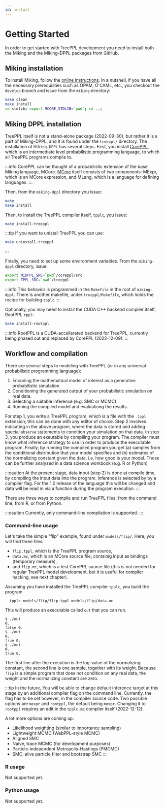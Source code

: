 ```yaml
---
id: install
--- 
```


# Getting Started

In order to get started with TreePPL development you need to install both the Miking and the Miking-DPPL packages from GitHub.

## Miking installation

To install Miking, follow the [online instructions](https://miking.org/install). 
In a nutshell, if you have all the necessary prerequisties such as OPAM, O'CAML, etc., you checkout the `develop` branch and issue from the `miking` directory:

```bash title="Install Miking (bash)"
make clean
make install
cd stdlib; export MCORE_STDLIB=`pwd`; cd ..;
```

## Miking DPPL installation

TreePPL itself is not a stand-alone package (2022-09-30), but rather it is a part of Miking-DPPL, and it is found under the `treeppl/` directory.
The installation of `Miking-DPPL` has several steps.
First, you install [CorePPL](https://miking.org/docs/miking-dppl#coreppl), which is an intermediate level probabilistic programming language, to which all TreePPL programs compile to.

:::info
CorePPL can be thought of a probabilistic extension of the base Miking language, MCore.
[MCore](https://miking.org/docs/miking#mcore) itself consists of two components: MExpr, which is an MCore expression, and MLang, which is a language for defining 
languages.
:::

Then, from the `miking-dppl` directory you issue:

```bash title="Install CorePPL (bash)"
make 
make install
```

Then, to install the TreePPL compiler itself, `tpplc`, you issue:

```bash title="Install TreePPL (bash)"
make install-treeppl
```

:::tip
If you want to unistall TreePPL you can use:

```bash title="Uninstall TreePPL (bash)"
make uninstall-treeppl
```
:::

Finally, you need to set up some environment variables.
From the `miking-dppl` directory, issue:

```bash title="Setup environment variables (bash)"
export MIDPPL_SRC=`pwd`/coreppl/src
export TPPL_SRC=`pwd`/treeppl
```

:::info
This behavior is programmed in the `Makefile` in the root of `miking-dppl`.
There is another makefile, under `treeppl/Makefile`, which holds the recipe for building `tpplc`.
:::

Optionally, you may need to install the CUDA C++ backend compiler itself, RootPPL `rppl`:

```bash title="Install RootPPL"
make install-rootppl
```

:::info
RootPPL is a CUDA-accellarated backend for TreePPL, currently being phased out
and replaced by CorePPL (2022-12-09).
:::


## Workflow and compilation

There are several steps to modeling with TreePPL (or in any
universal probabilistic programming language):

  1. Encoding the mathematical model of interest as a generative probabilistic simulation.
  2. Conditioning the generated output of your probabilistic simulation on
  real data.
  3. Selecting a suitable inference (e.g. SMC or MCMC).
  4. Running the compiled model and evaluationg the results.

For step 1, you write a TreePPL program, which is a file with the `.tppl` extension;
this can be done with any editor of choice.
Step 2 involves indicating in the above program, where the data is stored and
adding special `observe` statements to condition your simulation on that data.
In step 3, you produce an exeutable by compiling your program. The compiler must
know what inference strategy to use in order to produce the executable program.
Finally, by running the compiled program you get (a) samples from the conditional
distribution that your model specifies and (b) estimates of the normalizing constant
given the data, i.e. how good is your model.  Those can be further analyzed in
a data science workbook (e.g. R or Python)

:::caution
At the present stage, data input (step 2) is done
at compile time, by compiling the input data into the program.
Inference is selected by by a compiler flag.
For the 1.0 release of the language this will be changed and data will be
read in via a function during the program execution.
:::

There are three ways to compile and run TreePPL files: from the command line,
from R, or from Python.

:::caution
Currently, only command-line compilation is supported.
:::

### Command-line usage

Let's take the simple "flip" example, found under `models/flip/`.
Here, you will find three files: 

  - `flip.tppl`, which is the TreePPL program source,
  - `data.mc`, which is an MCore source file, containig input as bindings (temporary measure),
  - and `flip.mc`, which is a test CorePPL source file (this is not needed
  for regular TreePPL model development, but it is useful for compiler hacking,
  see next chapter).

Assuming you have installed the TreePPL compiler `tpplc`, you build the program

```{bash title="Compiling a simple model with tpplc"}
  tpplc models/flip/flip.tppl models/flip/data.mc
```

This will produce an executable called `out` that you can run.

```{bash title="Sample output from a compiled program"}
$ ./out
0.
false 0.
$ ./out
0.
true 0.
$ ./out
0.
true 0.
```

The first line after the execution is the log-value of the normalizing constant,
the second line is one sample, together with its weight.  Because `flip` is a 
simple program that does not condition on any real data, the weight and the
normalizing constant are zero.

:::tip
In the future, You will be able to change default inference target at this stage
by an additional compiler flag on the command line.
Currently, the flag has to be set however, in the compiler source code.
Two possible options are `mexpr` and `rootppl`, the default being `mexpr`.
Changing it to `rootppl` requires an edit in the `tpplc.mc` compiler itself 
(2022-12-12).

A lot more options are coming up:
  - Likelihood weighting (similar to importance sampling)
  - Lightweight MCMC (WebPPL-style MCMC)
  - Aligned SMC
  - Naive, trace MCMC (for development purposes)
  - Particle-independent Metropolis-Hastings (PMCMC)
  - SMC: alive particle filter and bootstrap SMC
:::

### R usage

Not supported yet.

### Python usage

Not supported yet.

